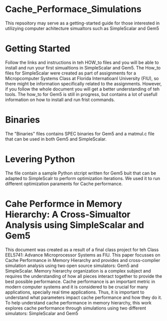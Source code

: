 # Cache_Performace_Simulations
This repsoitory may serve as a getting-started guide for those interested in utilizying computer achitecture simualtors such as SimpleScalar and Gem5

# Getting Started
Follow the links and instructions in teh HOW_to files and you will be able to install and run your first simualtions in SimpleScalar and Gem5. The How_to files for SimpleScalar were created as part of assignments for a Micropcomputer Systems Class at Florida Internatioanl University (FIU), so there might be information specifically related to the assignments. However, if you follow the whole document you will get a better understanding of teh tools. The how_to for Gem5 is still in progress, but contains a lot of usefull information on how to install and run frist commands.

# Binaries
The "Binaries" files contains SPEC binaries for Gem5 and a matmul.c file that can be used in both Gem5 and SimpleScalar.


# Levering Python
The file contain a sample Python stcript written for Gem5 buit that can be adapted to SimpleScalr to perform optimization iterations. We used it to run different optimization paraments for Cache performance.


# Cahe Performce in Memory Hierarchy: A Cross-Simualtor Analysis using SimpleScalar and Gem5
This document was created as a result of a final class project for teh Class EEL5741: Advance Microprocessor Systems as FIU. This paper focusses on Cache Performance in Memory  Hierarchy and provides and cross-complier simulation analysis using two open source simulators: Gem5 and SimpleScalar. Memory hierarchy organization is a complex subject and requires the understanding of how all pieces interact together to provide the best possible performance. Cache performance is an important metric  in modern computer systems and it is considered to be crucial for many applications, specially real time applications. Thus, it is important to understand what parameters impact cache performance and how they do it. To help understand cache performance in memory hierarchy, this work explores cache performance through simulations using two different simulators: SimpleScalar and Gem5
